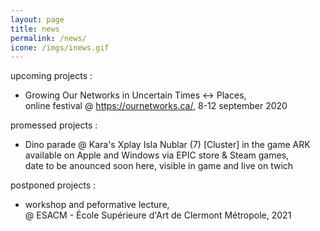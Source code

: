 ```yaml
---
layout: page
title: news
permalink: /news/
icone: /imgs/inews.gif
---
```


upcoming projects :
- Growing Our Networks in Uncertain Times <-> Places,  
online festival @ https://ournetworks.ca/, 8-12 september 2020

promessed projects :
- Dino parade @ Kara's Xplay Isla Nublar (7) [Cluster] in the game ARK 
available on Apple and Windows via EPIC store & Steam games,  
date to be anounced soon here, visible in game and live on twich 

postponed projects :
- workshop and peformative lecture,  
@ ESACM - École Supérieure d'Art de Clermont Métropole, 2021

